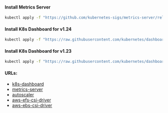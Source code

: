 #### Install Metrics Server
```bash
kubectl apply -f "https://github.com/kubernetes-sigs/metrics-server/releases/latest/download/components.yaml"
```

#### Install K8s Dashboard for v1.24
```bash
kubectl apply -f "https://raw.githubusercontent.com/kubernetes/dashboard/v2.6.1/aio/deploy/recommended.yaml"
```

#### Install K8s Dashboard for v1.23
```bash
kubectl apply -f "https://raw.githubusercontent.com/kubernetes/dashboard/v2.5.1/aio/deploy/recommended.yaml"
```

#### URLs:
- [k8s-dashboard](https://github.com/kubernetes/dashboard/tree/master/docs)
- [metrics-server](https://github.com/kubernetes-sigs/metrics-server/blob/master/README.md)
- [autoscaler](https://github.com/kubernetes/autoscaler/blob/master/cluster-autoscaler/cloudprovider/aws/README.md)
- [aws-efs-csi-driver](https://github.com/kubernetes-sigs/aws-efs-csi-driver/blob/master/docs/README.md)
- [aws-ebs-csi-driver](https://github.com/kubernetes-sigs/aws-ebs-csi-driver/blob/master/README.md)
